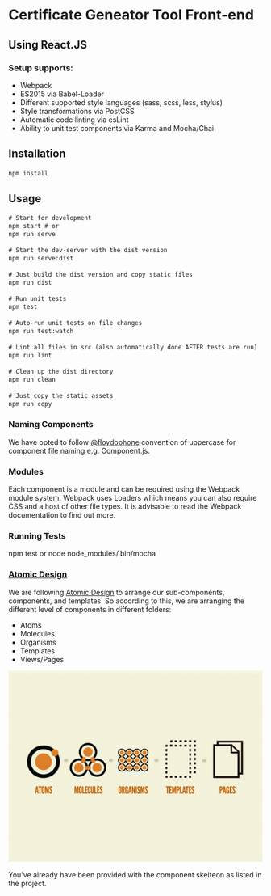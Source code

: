 # Certificate Geneator Tool Front-end
## Using React.JS

### Setup supports:

* Webpack
* ES2015 via Babel-Loader
* Different supported style languages (sass, scss, less, stylus)
* Style transformations via PostCSS
* Automatic code linting via esLint
* Ability to unit test components via Karma and Mocha/Chai

## Installation

```javascript
npm install
```

## Usage

```
# Start for development
npm start # or
npm run serve

# Start the dev-server with the dist version
npm run serve:dist

# Just build the dist version and copy static files
npm run dist

# Run unit tests
npm test

# Auto-run unit tests on file changes
npm run test:watch

# Lint all files in src (also automatically done AFTER tests are run)
npm run lint

# Clean up the dist directory
npm run clean

# Just copy the static assets
npm run copy
```

### Naming Components
We have opted to follow [@floydophone](https://twitter.com/floydophone) convention of uppercase for component file naming e.g. Component.js.

### Modules
Each component is a module and can be required using the Webpack module system. Webpack uses Loaders which means you can also require CSS and a host of other file types. It is advisable to read the Webpack documentation to find out more.

### Running Tests
npm test or node node_modules/.bin/mocha

### [Atomic Design](http://atomicdesign.bradfrost.com/)
We are following [Atomic Design](http://atomicdesign.bradfrost.com/) to arrange our sub-components, components, and templates. So according to this, we are arranging the different level of components in different folders:

* Atoms
* Molecules
* Organisms
* Templates
* Views/Pages


![Atomic Design](doc/atomic-design.png)

You've already have been provided with the component skelteon as listed in the project.

<!--yo react-webpack:component my/namespaced/components/name-->